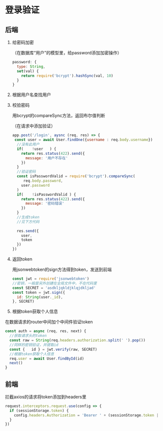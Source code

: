 # 登录验证

## 后端

1. 给密码加密

      （在数据库“用户”的模型里，给password添加加密操作）

      ```javascript
      password: {
        type: String,
        set(val) {
          return require('bcrypt').hashSync(val, 10)
        }
      }
      ```

2. 根据用户名查找用户

3. 校验密码

   用bcrypt的compareSync方法，返回布尔值判断

   （在请求中添加验证）

   ```javascript
   app.post('/login', aysnc (req, res) => {
   	const user = await User.findOne({username : req.body.username})
     //没有此用户
     if(	!user	) {
       return res.status(422).send({
         message: '用户不存在'
       })
     }
     //验证密码
     const isPasswordValid = require('bcrypt').compareSync(
     	req.body.password,
       user.password
     )
     if(	!isPasswordValid ) {
       return res.status(422).send({
         message: '密码错误'
       })
     }
     //生成token
     //见下方代码
     
     res.send({
       user,
       token
     })
   })
   ```

   

3. 返回token

   用jsonwebtoken的sign方法得到token，发送到前端
   
   ```javascript
   const jwt = require('jsonwebtoken')
   //密钥，一般是另外创建在全局文件中，不在代码里
   const SECRET = 'asdkljqkldjklqjdkljad'
   const token = jwt.sign({
     id: String(user._id),
   }, SECRET)
   ```
   
5. 根据token获取个人信息

      

在数据请求的router中间加个中间件验证token

```javascript
const auth = async (req, res, next) {
  //获取请求头的token
  const raw = String(req.headers.authorization.split(' ').pop())
  //同样的密钥验证，并提取id
  const {	id } = jwt.verify(raw, SECRET)
  //根据token获取个人信息
  req.user = await User.findById(id)
  next()
}
```



## 前端

拦截axios的请求将token添加到headers里

```javascript
request.interceptors.request.use(config => {
  if (sessionStorage.token) {
    config.headers.Authorization = 'Bearer ' + (sessionStorage.token || '')
  }
})
```

